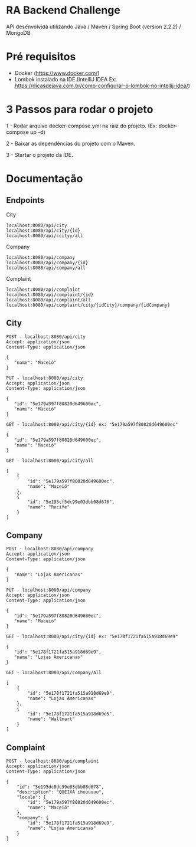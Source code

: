 # RA Backend Challenge

API desenvolvida utilizando Java / Maven / Spring Boot (version 2.2.2) / MongoDB

# Pré requisitos

- Docker (https://www.docker.com/)
- Lombok instalado na IDE (IntelliJ IDEA Ex: https://dicasdejava.com.br/como-configurar-o-lombok-no-intellij-idea/)

# 3 Passos para rodar o projeto

1 - Rodar arquivo docker-compose.yml na raiz do projeto. (Ex: docker-compose up -d)

2 - Baixar as dependências do projeto com o Maven.

3 - Startar o projeto da IDE.

# Documentação

## Endpoints

City
```
localhost:8080/api/city
localhost:8080/api/city/{id}
localhost:8080/api/ccityy/all
```

Company 
```
localhost:8080/api/company
localhost:8080/api/company/{id}
localhost:8080/api/company/all
```

Complaint
```
localhost:8080/api/complaint
localhost:8080/api/complaint/{id}
localhost:8080/api/complaint/all
localhost:8080/api/complaint/city/{idCity}/company/{idCompany}
```

## City

```
POST - localhost:8080/api/city
Accept: application/json
Content-Type: application/json

{
   "name": "Maceió" 
}
```

```
PUT - localhost:8080/api/city
Accept: application/json
Content-Type: application/json

{
   "id": "5e179a597f80820d649600ec",
   "name": "Maceió" 
}
```

```
GET - localhost:8080/api/city/{id} ex: "5e179a597f80820d649600ec"

{
   "id": "5e179a597f80820d649600ec",
   "name": "Maceió" 
}
```

```
GET - localhost:8080/api/city/all

[
    {
        "id": "5e179a597f80820d649600ec",
        "name": "Maceió" 
    },
    {
        "id": "5e195cf5dc99e03dbb08d676",
        "name": "Recife"
    }
]
```

## Company

```
POST - localhost:8080/api/company
Accept: application/json
Content-Type: application/json

{
   "name": "Lojas Americanas" 
}
```

```
PUT - localhost:8080/api/company
Accept: application/json
Content-Type: application/json

{
   "id": "5e179a597f80820d649600ec",
   "name": "Maceió" 
}
```

```
GET - localhost:8080/api/city/{id} ex: "5e178f1721fa515a918d69e9"

{
   "id": "5e178f1721fa515a918d69e9",
   "name": "Lojas Americanas" 
}
```

```
GET - localhost:8080/api/company/all

[
    {
        "id": "5e178f1721fa515a918d69e9",
        "name": "Lojas Americanas" 
    },
    {
        "id": "5e178f1721fa515a918d69e5",
        "name": "Wallmart"
    }
]
```

## Complaint

```
POST - localhost:8080/api/complaint
Accept: application/json
Content-Type: application/json

{
    "id": "5e195dc0dc99e03dbb08d678",
    "description": "QUEIXA ihuuuuuu",
    "locale": {
        "id": "5e179a597f80820d649600ec",
        "name": "Maceió"
    },
    "company": {
        "id": "5e178f1721fa515a918d69e9",
        "name": "Lojas Americanas"
    }
}
```
